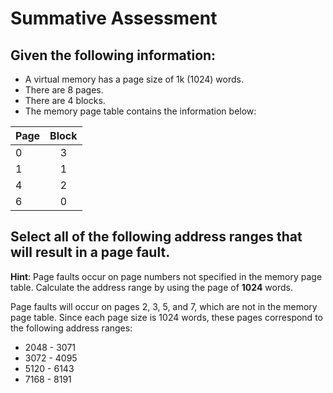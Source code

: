 # Summative Assessment

## **Given the following information**:

- A virtual memory has a page size of 1k (1024) words.
- There are 8 pages.
- There are 4 blocks.
- The memory page table contains the information below:

| Page | Block |
|:------|:-------:|
|0	|3|
|1	|1|
|4	|2|
|6	|0|

## **Select all of the following address ranges that will result in a page fault.**  

**Hint**: Page faults occur on page numbers not specified in the memory page table. Calculate the address range by using the page of **1024** words.  

Page faults will occur on pages 2, 3, 5, and 7, which are not in the memory page table. Since each page size is 1024 words, these pages correspond to the following address ranges:

- 2048 - 3071
- 3072 - 4095
- 5120 - 6143
- 7168 - 8191